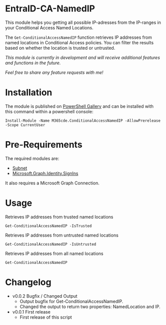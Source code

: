 # EntraID-CA-NamedIP
This module helps you getting all possible IP-adresses from the IP-ranges in your Conditional Access Named Locations.

The `Get-ConditionalAccessNamedIP` function retrieves IP addresses from named locations in Conditional Access policies. You can filter the results based on whether the location is trusted or untrusted.

_This module is currently in development and will receive additional features and functions in the future._

_Feel free to share any feature requests with me!_

# Installation
The module is published on [PowerShell Gallery](https://www.powershellgallery.com/packages/M365cde.ConditionalAccessNamedIP/) and can be installed with this command within a powershell console:

    Install-Module -Name M365cde.ConditionalAccessNamedIP -AllowPrerelease -Scope CurrentUser

# Pre-Requirements
The required modules are:
- [Subnet](https://www.powershellgallery.com/packages/Subnet/)
- [Microsoft.Graph.Identity.SignIns](https://www.powershellgallery.com/packages/Microsoft.Graph.Identity.SignIns/)

It also requires a Microsoft Graph Connection.

# Usage

Retrieves IP addresses from trusted named locations
```
Get-ConditionalAccessNamedIP -IsTrusted
```

Retrieves IP addresses from untrusted named locations
```
Get-ConditionalAccessNamedIP -IsUntrusted
```

Retrieves IP addresses from all named locations
```
Get-ConditionalAccessNamedIP
```

# Changelog
- v0.0.2 Bugfix / Changed Output
  - Output bugfix for Get-ConditionalAccessNamedIP.
  - Changed the output to return two properties: NamedLocation and IP.
- v0.0.1 First release
  - First release of this script
